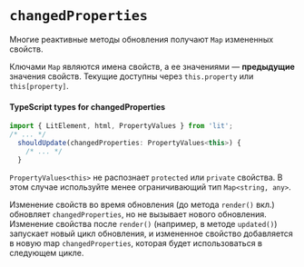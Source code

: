 # `changedProperties`

Многие реактивные методы обновления получают `Map` измененных свойств.

Ключами `Map` являются имена свойств, а ее значениями — **предыдущие** значения свойств. Текущие доступны через `this.property` или `this[property]`.

<h4 class="mb-2">TypeScript types for changedProperties</h4>

```ts
import { LitElement, html, PropertyValues } from 'lit';
/* ... */
  shouldUpdate(changedProperties: PropertyValues<this>) {
    /* ... */
  }
```

`PropertyValues<this>` не распознает `protected` или `private` свойства. В этом случае используйте менее ограничивающий тип `Map<string, any>`.

Изменение свойств во время обновления (до метода `render()` вкл.) обновляет `changedProperties`, но не вызывает нового обновления. Изменение свойства после `render()` (например, в методе `updated()`) запускает новый цикл обновления, и измененное свойство добавляется в новую map `changedProperties`, которая будет использоваться в следующем цикле.
